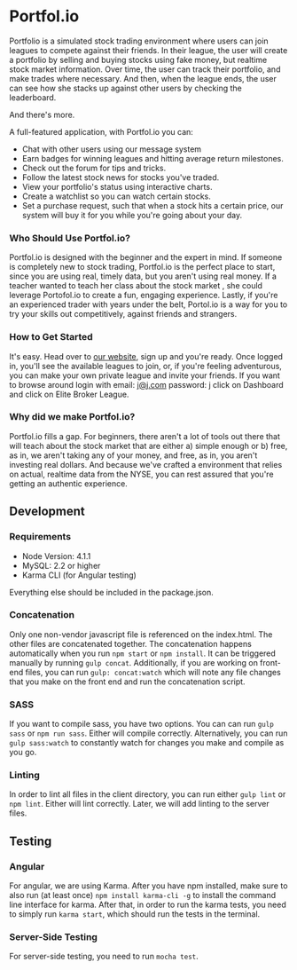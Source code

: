 # Portfol.io

Portfolio is a simulated stock trading environment where users can join leagues to compete against their friends. In their league, the user will create a portfolio by selling and buying stocks using fake money, but realtime stock market information. Over time, the user can track their portfolio, and make trades where necessary. And then, when the league ends, the user can see how she stacks up against other users by checking the leaderboard.

And there's more.

A full-featured application, with Portfol.io you can:
- Chat with other users using our message system
- Earn badges for winning leagues and hitting average return milestones.
- Check out the forum for tips and tricks.
- Follow the latest stock news for stocks you've traded.
- View your portfolio's status using interactive charts.
- Create a watchlist so you can watch certain stocks.
- Set a purchase request, such that when a stock hits a certain price, our system will buy it for you while you're going about your day.


### Who Should Use Portfol.io?
Portfol.io is designed with the beginner and the expert in mind. If someone is completely new to stock trading, Portfol.io is the perfect place to start, since you are using real, timely data, but you aren't using real money. If a teacher wanted to teach her class about the stock market , she could leverage Portofol.io to create a fun, engaging experience. Lastly, if you're an experienced trader with years under the belt, Portol.io is a way for you to try your skills out competitively, against friends and strangers.  

### How to Get Started
It's easy. Head over to [our website](http://portfolioio.herokuapp.com), sign up and you're ready. Once logged in, you'll see the available leagues to join, or, if you're feeling adventurous, you can make your own private league and invite your friends. If you want to browse around login with email: j@j.com password: j click on Dashboard and click on Elite Broker League. 

### Why did we make Portfol.io?
Portfol.io fills a gap. For beginners, there aren't a lot of tools out there that will teach about the stock market that are either a) simple enough or b) free, as in, we aren't taking any of your money, and free, as in, you aren't investing real dollars. And because we've crafted a environment that relies on actual, realtime data from the NYSE, you can rest assured that you're getting an authentic experience.

## Development
### Requirements
- Node Version: 4.1.1
- MySQL: 2.2 or higher
- Karma CLI (for Angular testing)

Everything else should be included in the package.json. 


### Concatenation
Only one non-vendor javascript file is referenced on the index.html. The other files are concatenated together. The concatenation happens automatically when you run `npm start` or `npm install`. It can be triggered manually by running `gulp concat`. Additionally, if you are working on front-end files, you can run `gulp: concat:watch` which will note any file changes that you make on the front end and run the concatenation script.

### SASS

If you want to compile sass, you have two options. You can can run `gulp sass` or `npm run sass`. Either will compile correctly. Alternatively, you can run `gulp sass:watch` to constantly watch for changes you make and compile as you go.

### Linting

In order to lint all files in the client directory, you can run either `gulp lint` or `npm lint`. Either will lint correctly. Later, we will add linting to the server files.

## Testing
### Angular
For angular, we are using Karma. After you have npm installed, make sure to also run (at least once) `npm install karma-cli -g` to install the command line interface for karma. After that, in order to run the karma tests, you need to simply run `karma start`, which should run the tests in the terminal.

### Server-Side Testing
For server-side testing, you need to run `mocha test`.

